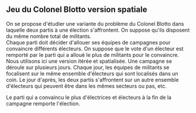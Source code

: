 ## Jeu du Colonel Blotto version spatiale

On se propose d'étudier une variante du problème du Colonel Blotto dans laquelle deux partis à une élection s'affrontent. On suppose qu'ils disposent du même nombre total de militants.  
Chaque parti doit décider d'allouer ses équipes de campagnes pour convaincre différents électeurs.
On suppose que le vote d'un électeur est remporté par le parti qui a alloué le plus de militants pour le convaincre.
Nous utilisons ici une version itérée et spatialisée. Une campagne se déroule sur plusieurs jours.
Chaque jour, les équipes de militants se focalisent sur le même ensemble d'électeurs qui sont localisés dans un coin. Le jour d'après, les deux partis s'affrontent sur un autre ensemble d'électeurs qui peuvent être dans les mêmes secteurs ou pas, etc.

Le parti qui a convaincu le plus d'électrices et électeurs à la fin de la campagne remporte l'élection.

